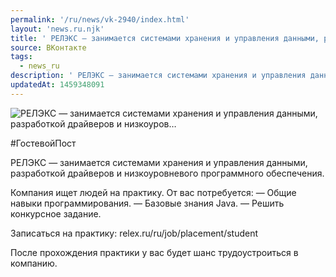 ```yaml
---
permalink: '/ru/news/vk-2940/index.html'
layout: 'news.ru.njk'
title: ' РЕЛЭКС — занимается системами хранения и управления данными, разработкой драйверов и низкоуров…'
source: ВКонтакте
tags:
  - news_ru
description: ' РЕЛЭКС — занимается системами хранения и управления данными, разработкой драйверов и низкоуров…'
updatedAt: 1459348091
---
```

![ РЕЛЭКС — занимается системами хранения и управления данными, разработкой драйверов и низкоуров…](https://sun9-16.userapi.com/impf/c631119/v631119744/1f7cb/SKpm43V-M6w.jpg?size=604x187&quality=96&proxy=1&sign=7b8cdb3f6ac2d9e12d4488c79cb6e2ad&c_uniq_tag=1sTkBpoHHP01cLt5WBKyPuzl_lDI3B63Igeuy9Eg1fQ&type=album)

#ГостевойПост

РЕЛЭКС — занимается системами хранения и управления данными, разработкой драйверов и низкоуровневого программного обеспечения.

Компания ищет людей на практику. От вас потребуется:
— Общие навыки программирования.
— Базовые знания Java.
— Решить конкурсное задание.

Записаться на практику: relex.ru/ru/job/placement/student

После прохождения практики у вас будет шанс трудоустроиться в компанию.
